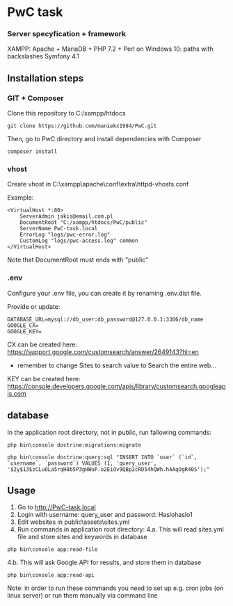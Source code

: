 # PwC task

### Server specyfication + framework
XAMPP: Apache + MariaDB + PHP 7.2 + Perl on Windows 10: paths with backslashes
Symfony 4.1

## Installation steps

### GIT + Composer

Clone this repository to C:/xampp/htdocs
```
git clone https://github.com/maniekx1984/PwC.git
```

Then, go to PwC directory and install dependencies with Composer

```
composer install
```

### vhost
Create vhost in C:\xampp\apache\conf\extra\httpd-vhosts.conf

Example:
```
<VirtualHost *:80>
    ServerAdmin jakis@email.com.pl
    DocumentRoot "C:/xampp/htdocs/PwC/public"
    ServerName PwC-task.local
    ErrorLog "logs/pwc-error.log"
    CustomLog "logs/pwc-access.log" common
</VirtualHost>
```
Note that DocumentRoot must ends with "public"


### .env
Configure your .env file, you can create it by renaming .env.dist file.

Provide or update:
```
DATABASE_URL=mysql://db_user:db_password@127.0.0.1:3306/db_name
GOOGLE_CX=
GOOGLE_KEY=
```

CX can be created here: https://support.google.com/customsearch/answer/2649143?hl=en
- remember to change Sites to search value to Search the entire web...

KEY can be created here: https://console.developers.google.com/apis/library/customsearch.googleapis.com

## database
In the application root directory, not in public, run fallowing commands:
```
php bin\console doctrine:migrations:migrate
```
```
php bin\console doctrine:query:sql "INSERT INTO `user` (`id`, `username`, `password`) VALUES (1, 'query_user', '$2y$13$zCLuOLa5rqH8b5P3gHWuP.o2EiOv9QBp2cRD54hQWh.hAAqOgR40S');"
```

## Usage


1. Go to http://PwC-task.local
2. Login with username: query_user and password: Haslohaslo1
3. Edit websites in public\assets\sites.yml
4. Run commands in application root directory:
4.a. This will read sites.yml file and store sites and keywords in database
```
php bin\console app:read-file
```
4.b. This will ask Google API for results, and store them in database
```
php bin\console app:read-api
```

Note: in order to run these commands you need to set up e.g. cron jobs (on linux server) or run them manually via command line
